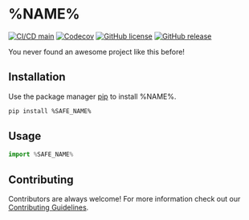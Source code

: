 # %NAME%
[![CI/CD main](https://github.com/%REPOSITORY%/actions/workflows/main.yml/badge.svg)](https://github.com/%REPOSITORY%/actions/workflows/main.yml)
[![Codecov](https://codecov.io/gh/%REPOSITORY%/branch/main/graph/badge.svg)](https://codecov.io/gh/%REPOSITORY%/branch/main)
[![GitHub license](https://img.shields.io/github/license/%REPOSITORY%.svg)](https://github.com/%REPOSITORY%/blob/main/LICENSE)
[![GitHub release](https://img.shields.io/github/release/%REPOSITORY%.svg)](https://github.com/%REPOSITORY%/releases/)

You never found an awesome project like this before!

## Installation
Use the package manager [pip](https://pip.pypa.io/en/stable/) to install %NAME%.

````bash
pip install %SAFE_NAME%
````

## Usage
````python
import %SAFE_NAME%
````

## Contributing
Contributors are always welcome! 
For more information check out our [Contributing Guidelines](https://github.com/%REPOSITORY%/blob/main/CONTRIBUTING.md). 